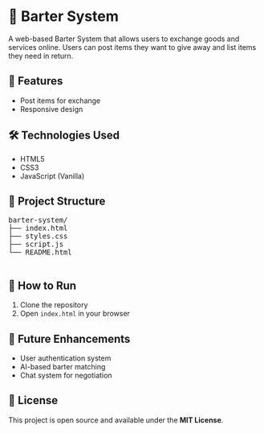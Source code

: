  <h1>🤝 Barter System</h1>

  <p>A web-based Barter System that allows users to exchange goods and services online. Users can post items they want to give away and list items they need in return.</p>

  <h2>🌟 Features</h2>
  <ul>
    <li>Post items for exchange</li>
    <li>Responsive design</li>
  </ul>

  <h2>🛠️ Technologies Used</h2>
  <ul>
    <li>HTML5</li>
    <li>CSS3</li>
    <li>JavaScript (Vanilla)</li>
  </ul>

  <h2>📁 Project Structure</h2>
  <pre>
barter-system/
├── index.html
├── styles.css
├── script.js
└── README.html
  </pre>

  <h2>🚀 How to Run</h2>
  <ol>
    <li>Clone the repository</li>
    <li>Open <code>index.html</code> in your browser</li>
  </ol>

  <h2>📌 Future Enhancements</h2>
  <ul>
    <li>User authentication system</li>
    <li>AI-based barter matching</li>
    <li>Chat system for negotiation</li>
  </ul>

  <h2>📄 License</h2>
  <p>This project is open source and available under the <strong>MIT License</strong>.</p>

</body>
</html>
